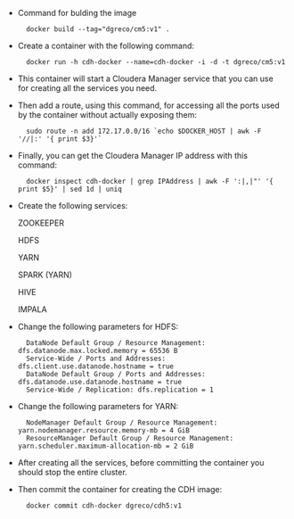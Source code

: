 * Command for bulding the image

		docker build --tag="dgreco/cm5:v1" .

* Create a container with the following command:

		docker run -h cdh-docker --name=cdh-docker -i -d -t dgreco/cm5:v1
 						
* This container will start a Cloudera Manager service that you can use for creating all the services you need.

* Then add a route, using this command, for accessing all the ports used by the container without actually exposing them: 

		sudo route -n add 172.17.0.0/16 `echo $DOCKER_HOST | awk -F '//|:' '{ print $3}'`

* Finally, you can get the Cloudera Manager IP address with this command:

		docker inspect cdh-docker | grep IPAddress | awk -F ':|,|"' '{ print $5}' | sed 1d | uniq

* Create the following services:
	
	ZOOKEEPER
	
	HDFS
	
	YARN

	SPARK (YARN)
	
	HIVE
	
	IMPALA
	
* Change the following parameters for HDFS:
		
		DataNode Default Group / Resource Management: dfs.datanode.max.locked.memory = 65536 B
		Service-Wide / Ports and Addresses: dfs.client.use.datanode.hostname = true
		DataNode Default Group / Ports and Addresses: dfs.datanode.use.datanode.hostname = true
		Service-Wide / Replication: dfs.replication = 1		

* Change the following parameters for YARN:

		NodeManager Default Group / Resource Management: yarn.nodemanager.resource.memory-mb = 4 GiB
		ResourceManager Default Group / Resource Management: yarn.scheduler.maximum-allocation-mb = 2 GiB

* After creating all the services, before committing the container you should stop the entire cluster.

* Then commit the container for creating the CDH image:

		docker commit cdh-docker dgreco/cdh5:v1